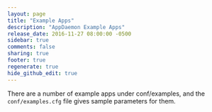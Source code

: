 ```yaml
---
layout: page
title: "Example Apps"
description: "AppDaemon Example Apps"
release_date: 2016-11-27 08:00:00 -0500
sidebar: true
comments: false
sharing: true
footer: true
regenerate: true
hide_github_edit: true
---
```


There are a number of example apps under conf/examples, and the `conf/examples.cfg` file gives sample parameters for them.
